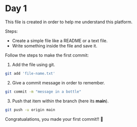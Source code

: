# Day 1

This file is created in order to help me understand this platform.

Steps:
 - Create a simple file like a README or a text file.
 - Write something inside the file and save it.

Follow the steps to make the first commit:

1. Add the file using git.
```bash
git add 'file-name.txt'
```

2. Give a commit message in order to remember.
```bash
git commit -m "message in a bottle"
```

3. Push that item within the branch (here its **main**).
```bash
git push -u origin main
```

Congratualations, you made your first commit!! 🎉

